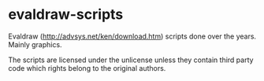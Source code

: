 # evaldraw-scripts
Evaldraw (http://advsys.net/ken/download.htm) scripts done over the years. Mainly graphics.

The scripts are licensed under the unlicense unless they contain third party code which rights belong to the original authors.
